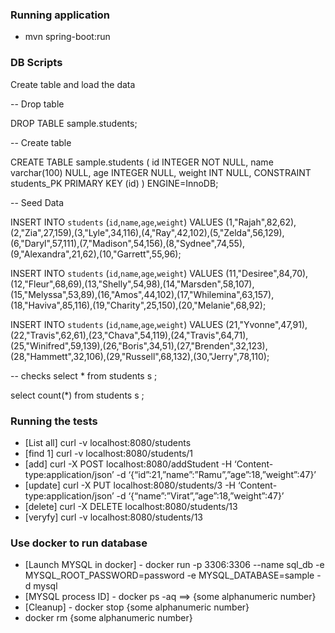 ### Running application

* mvn spring-boot:run

### DB Scripts

Create table and load the data

-- Drop table

 DROP TABLE sample.students;

-- Create table

CREATE TABLE sample.students (
	id INTEGER NOT NULL,
	name varchar(100) NULL,
	age INTEGER NULL,
	weight INT NULL,
	CONSTRAINT students_PK PRIMARY KEY (id)
)
ENGINE=InnoDB;


-- Seed Data

INSERT INTO `students` (`id`,`name`,`age`,`weight`) VALUES (1,"Rajah",82,62),(2,"Zia",27,159),(3,"Lyle",34,116),(4,"Ray",42,102),(5,"Zelda",56,129),(6,"Daryl",57,111),(7,"Madison",54,156),(8,"Sydnee",74,55),(9,"Alexandra",21,62),(10,"Garrett",55,96);

INSERT INTO `students` (`id`,`name`,`age`,`weight`) VALUES (11,"Desiree",84,70),(12,"Fleur",68,69),(13,"Shelly",54,98),(14,"Marsden",58,107),(15,"Melyssa",53,89),(16,"Amos",44,102),(17,"Whilemina",63,157),(18,"Haviva",85,116),(19,"Charity",25,150),(20,"Melanie",68,92);

INSERT INTO `students` (`id`,`name`,`age`,`weight`) VALUES (21,"Yvonne",47,91),(22,"Travis",62,61),(23,"Chava",54,119),(24,"Travis",64,71),(25,"Winifred",59,139),(26,"Boris",34,51),(27,"Brenden",32,123),(28,"Hammett",32,106),(29,"Russell",68,132),(30,"Jerry",78,110);

-- checks
select * from students s ;

select count(*) from students s ;


### Running the tests

* [List all] curl -v localhost:8080/students 
* [find 1] curl -v localhost:8080/students/1 
* [add] curl -X POST localhost:8080/addStudent -H ‘Content-type:application/json’ -d ‘{“id”:21,”name”:”Ramu”,”age”:18,”weight”:47}’ 
* [update] curl -X PUT localhost:8080/students/3 -H ‘Content-type:application/json’ -d ‘{“name”:”Virat”,”age”:18,”weight”:47}’ 
* [delete] curl -X DELETE localhost:8080/students/13 
* [veryfy] curl -v localhost:8080/students/13 



### Use docker to run database

* [Launch MYSQL in docker] - docker run -p 3306:3306 --name sql_db -e MYSQL_ROOT_PASSWORD=password -e MYSQL_DATABASE=sample -d mysql
* [MYSQL process ID] - docker ps -aq ==> {some alphanumeric number}
* [Cleanup] - docker stop {some alphanumeric number}
*  docker rm {some alphanumeric number}
